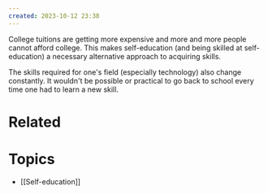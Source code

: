 ```yaml
---
created: 2023-10-12 23:38
---
```


College tuitions are getting more expensive and more and more people cannot afford college. This makes self-education (and being skilled at self-education) a necessary alternative approach to acquiring skills. 

The skills required for one's field (especially technology) also change constantly. It wouldn't be possible or practical to go back to school every time one had to learn a new skill.

# Related

# Topics

- [[Self-education]]
